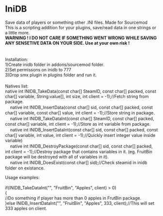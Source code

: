 # IniDB<br>
Save data of players or something other .INI files. Made for Sourcemod<br>
This is a scripting addition for your plugins, save/read data in one strings or a little more.<br>
<b>WARNING ! I DO NOT CARE IF SOMETHING WENT WRONG WHILE SAVING ANY SENSETIVE DATA ON YOUR SIDE. Use at your own risk !</b><br>
<br>ᅠ
<br>
Installation:<br>
1)Create inidb folder in addons/sourcemod folder.<br>
2)Set permissons on inidb to 777<br>
3)Drop smx plugin in plugins folder and run it.<br>
ᅠ<br>
Natives list:<br>
native int INIDB_TakeData(const char[] SteamID, const char[] packed, const char[] variable, String:value[], int size, int client = -1);//Fetch string from package.<br>
ᅠ
native int INIDB_InsertData(const char[] sid, const char[] packed, const char[] variable, const char[] value, int client = -1);//Store string in package.<br>
ᅠ
native int INIDB_TakeDataInt(const char[] SteamID, const char[] packed, const char[] variable, int client = -1);//Store as int variable from package.<br>
ᅠ
native int INIDB_InsertDataInt(const char[] sid, const char[] packed, const char[] variable, int value, int client = -1);//Quickly insert 
integer value inside variable)<br>
ᅠ
native int INIDB_DestroyPackage(const char[] sid, const char[] packed, int client = -1);//Destroy package that contains variables in it.
(eg. FruitBin package will be destroyed with all of variables in it).<br>
ᅠ
native int INIDB_DoesExist(const char[] sid);//Check steamid in inidb folder on existance.<br>


Usage examples:<br>
<br>
if(INIDB_TakeDataInt("", "FruitBin", "Apples", client) > 0)<br>
{<br>
//Do something if player has more than 0 apples in FrutBin package.<br>
}else INIDB_InsertDataInt("", "FruitBin", "Apples", 333, client);//This will set 333 apples on client.<br>
